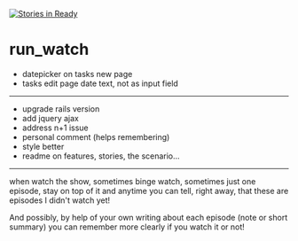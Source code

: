 [![Stories in Ready](https://badge.waffle.io/kangkyu/run_watch.png?label=ready&title=Ready)](https://waffle.io/kangkyu/run_watch)

# run_watch

+ datepicker on tasks new page
+ tasks edit page date text, not as input field

---

+ upgrade rails version
+ add jquery ajax
+ address n+1 issue
+ personal comment (helps remembering)
+ style better
+ readme on features, stories, the scenario...

---

when watch the show, sometimes binge watch, sometimes just one episode, stay on top of it and anytime you can tell, right away, that these are episodes I didn't watch yet!

And possibly, by help of your own writing about each episode (note or short summary) you can remember more clearly if you watch it or not!

